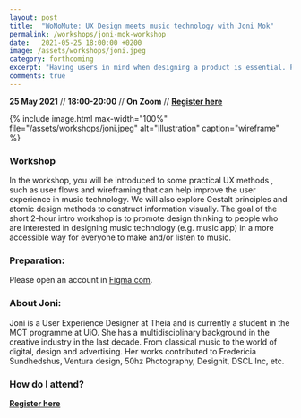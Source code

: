 ```yaml
---
layout: post
title:  "WoNoMute: UX Design meets music technology with Joni Mok"
permalink: /workshops/joni-mok-workshop
date:   2021-05-25 18:00:00 +0200
image: /assets/workshops/joni.jpeg
category: forthcoming
excerpt: "Having users in mind when designing a product is essential. Products are, after all, for users to use. Design thinking is a way to design for users.  The workshop is free, for those who identifies as girls/women and will be held on Zoom."
comments: true
---
```


**25 May 2021** // **18:00-20:00** // **On Zoom** // <strong><a href="https://nettskjema.no/a/192777#/page/1">Register here</a></strong>

{% include image.html
max-width="100%" file="/assets/workshops/joni.jpeg" alt="Illustration"
caption="wireframe" %}

### Workshop

In the workshop, you will be introduced to some practical UX methods , such as user flows and wireframing that can help improve the user experience in music technology. We will also explore Gestalt principles and atomic design methods to construct information visually. The goal of the short 2-hour intro workshop is to promote design thinking to people who are interested in designing music technology (e.g. music app) in a more accessible way for everyone to make and/or listen to music.

### Preparation:

Please open an account in [Figma.com](http://figma.com).

### About Joni:
Joni is a User Experience Designer at Theia and is currently a student in the MCT programme at UiO. She has a multidisciplinary background in the creative industry in the last decade. From classical music to the world of digital, design and advertising. Her works contributed to Fredericia Sundhedshus, Ventura design, 50hz Photography, Designit, DSCL Inc, etc.


### How do I attend?
<strong><a href="https://nettskjema.no/a/192777#/page/1">Register here</a></strong>
